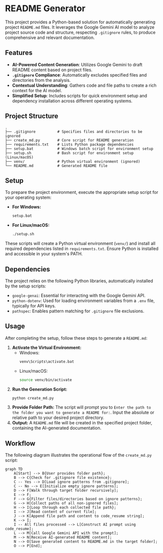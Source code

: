 # README Generator

This project provides a Python-based solution for automatically generating project `README.md` files. It leverages the Google Gemini AI model to analyze project source code and structure, respecting `.gitignore` rules, to produce comprehensive and relevant documentation.

## Features

-   **AI-Powered Content Generation**: Utilizes Google Gemini to draft README content based on project files.
-   **`.gitignore` Compliance**: Automatically excludes specified files and directories from the analysis.
-   **Contextual Understanding**: Gathers code and file paths to create a rich context for the AI model.
-   **Simplified Setup**: Includes scripts for quick environment setup and dependency installation across different operating systems.

## Project Structure

```
.
├── .gitignore          # Specifies files and directories to be ignored
├── create_md.py        # Core script for README generation
├── requirements.txt    # Lists Python package dependencies
├── setup.bat           # Windows batch script for environment setup
├── setup.sh            # Bash script for environment setup (Linux/macOS)
├── venv/               # Python virtual environment (ignored)
└── README.md           # Generated README file
```

## Setup

To prepare the project environment, execute the appropriate setup script for your operating system:

*   **For Windows:**
    ```bash
    setup.bat
    ```
*   **For Linux/macOS:**
    ```bash
    ./setup.sh
    ```
These scripts will create a Python virtual environment (`venv/`) and install all required dependencies listed in `requirements.txt`. Ensure Python is installed and accessible in your system's PATH.

## Dependencies

The project relies on the following Python libraries, automatically installed by the setup scripts:

-   `google-genai`: Essential for interacting with the Google Gemini API.
-   `python-dotenv`: Used for loading environment variables from a `.env` file, typically for API keys.
-   `pathspec`: Enables pattern matching for `.gitignore` file exclusions.

## Usage

After completing the setup, follow these steps to generate a `README.md`:

1.  **Activate the Virtual Environment:**
    *   Windows:
        ```bash
        venv\Scripts\activate.bat
        ```
    *   Linux/macOS:
        ```bash
        source venv/bin/activate
        ```
2.  **Run the Generation Script:**
    ```bash
    python create_md.py
    ```
3.  **Provide Folder Path:** The script will prompt you to `Enter the path to the folder you want to generate a README for:`. Input the absolute or relative path to your desired project directory.
4.  **Output:** A `README.md` file will be created in the specified project folder, containing the AI-generated documentation.

## Workflow

The following diagram illustrates the operational flow of the `create_md.py` script:

```mermaid
graph TD
    A[Start] --> B{User provides folder path};
    B --> C{Check for .gitignore file existence};
    C -- Yes --> D[Load ignore patterns from .gitignore];
    C -- No --> E[Initialize empty ignore patterns];
    D --> F[Walk through target folder recursively];
    E --> F;
    F --> G{Filter files/directories based on ignore patterns};
    G --> H[Collect paths of all non-ignored files];
    H --> I{Loop through each collected file path};
    I --> J[Read content of current file];
    J --> K[Append file path and content to code_resume string];
    K --> I;
    I -- All files processed --> L[Construct AI prompt using code_resume];
    L --> M[Call Google Gemini API with the prompt];
    M --> N[Receive AI-generated README content];
    N --> O[Save generated content to README.md in the target folder];
    O --> P[End];
```
